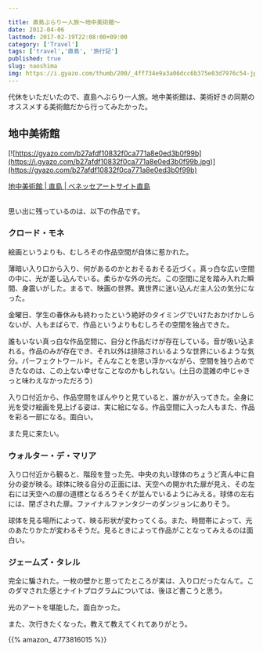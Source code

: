 ```yaml
---

title: 直島ぶらり一人旅〜地中美術館〜
date: 2012-04-06
lastmod: 2017-02-19T22:08:00+09:00
category: ['Travel']
tags: ['travel','直島', '旅行記']
published: true
slug: naoshima
img: https://i.gyazo.com/thumb/200/_4ff734e9a3a06dcc6b375e03d7976c54-jpg.jpg
---
```


代休をいただいたので、直島へぶらり一人旅。地中美術館は、美術好きの同期のオススメする美術館だから行ってみたかった。

## 地中美術館

[![https://gyazo.com/b27afdf10832f0ca771a8e0ed3b0f99b](https://i.gyazo.com/b27afdf10832f0ca771a8e0ed3b0f99b.jpg)](https://gyazo.com/b27afdf10832f0ca771a8e0ed3b0f99b)

<a href="http://www.benesse-artsite.jp/chichu/index.html" target="_blank">地中美術館 | 直島 | ベネッセアートサイト直島</a><a href="http://b.hatena.ne.jp/entry/http://www.benesse-artsite.jp/chichu/index.html" target="_blank"><img border="0" src="https://b.hatena.ne.jp/entry/image/http://www.benesse-artsite.jp/chichu/index.html" alt=""></a><br style="clear:both;"><br>


思い出に残っているのは、以下の作品です。

### クロード・モネ

絵画というよりも、むしろその作品空間が自体に惹かれた。

薄暗い入り口から入り、何があるのかとおそるおそる近づく。真っ白な広い空間の中に、光が差し込んでいる。柔らかな外の光だ。この空間に足を踏み入れた瞬間、身震いがした。まるで、映画の世界。異世界に迷い込んだ主人公の気分になった。

金曜日、学生の春休みも終わったという絶好のタイミングでいけたおかげかしらないが、人もまばらで、作品というよりもむしろその空間を独占できた。


誰もいない真っ白な作品空間に、自分と作品だけが存在している。音が吸い込まれる。作品のみが存在でき、それ以外は排除されいるような世界にいるような気分。パーフェクトワールド。そんなことを思い浮かべながら、空間を独り占めできたなのは、この上ない幸せなことなのかもしれない。(土日の混雑の中じゃきっと味わえなかっただろう)


入り口付近から、作品空間をぼんやりと見ていると、誰かが入ってきた。全身に光を受け絵画を見上げる姿は、実に絵になる。作品空間に入った人もまた、作品を彩る一部になる。面白い。


また見に来たい。

### ウォルター・デ・マリア

入り口付近から観ると、階段を登った先、中央の丸い球体のちょうど真ん中に自分の姿が映る。球体に映る自分の正面には、天空への開かれた扉が見え、その左右には天空への扉の道標となるろうそくが並んでいるようにみえる。球体の左右には、閉ざされた扉。ファイナルファンタジーのダンジョンにありそう。

球体を見る場所によって、映る形状が変わってくる。また、時間帯によって、光のあたりかたが変わるそうだ。見るときによって作品がことなってみえるのは面白い。

### ジェームズ・タレル

完全に騙された。一枚の壁かと思ってたところが実は、入り口だったなんて。このダマされた感とナイトプログラムについては、後ほど書こうと思う。

光のアートを堪能した。面白かった。


また、次行きたくなった。教えて教えてくれてありがとう。


{{% amazon_ 4773816015 %}}